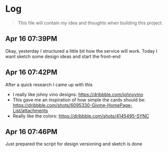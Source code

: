 # Log

> This file will contain my idea and thoughts when building this project.

## Apr 16 07:39PM

Okay, yesterday I structured a little bit how the service will work. Today I want sketch some design ideas and start the front-end

## Apr 16 07:42PM

After a quick research I came up with this

- I really like johny vino designs: https://dribbble.com/johnyvino
- This gave me an inspiration of how simple the cards should be: https://dribbble.com/shots/6095330-Givme-HomePage-List/attachments
- Really like the colors: https://dribbble.com/shots/4145495-SYNC

## Apr 16 07:46PM

Just prepared the script for design versioning and sketch is done
